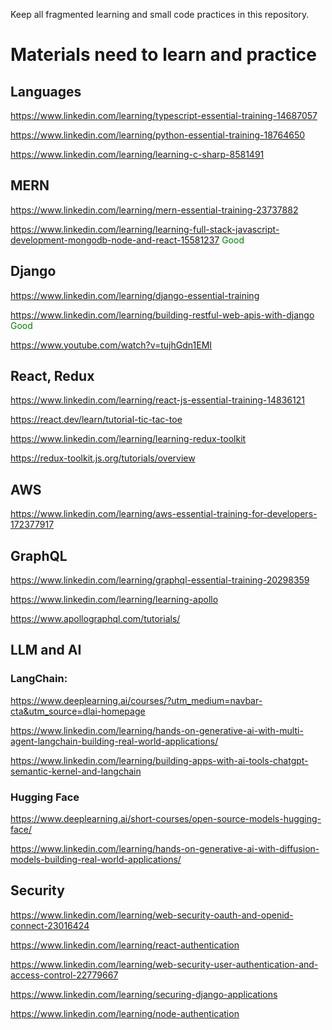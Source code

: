 Keep all fragmented learning and small code practices in this repository.

# Materials need to learn and practice

## Languages

https://www.linkedin.com/learning/typescript-essential-training-14687057

https://www.linkedin.com/learning/python-essential-training-18764650

https://www.linkedin.com/learning/learning-c-sharp-8581491

## MERN

https://www.linkedin.com/learning/mern-essential-training-23737882

https://www.linkedin.com/learning/learning-full-stack-javascript-development-mongodb-node-and-react-15581237 <span style="color: green;">Good</span>

## Django

https://www.linkedin.com/learning/django-essential-training

https://www.linkedin.com/learning/building-restful-web-apis-with-django <span style="color: green;">Good</span>

https://www.youtube.com/watch?v=tujhGdn1EMI

## React, Redux

https://www.linkedin.com/learning/react-js-essential-training-14836121

https://react.dev/learn/tutorial-tic-tac-toe

https://www.linkedin.com/learning/learning-redux-toolkit

https://redux-toolkit.js.org/tutorials/overview

## AWS

https://www.linkedin.com/learning/aws-essential-training-for-developers-172377917

## GraphQL

https://www.linkedin.com/learning/graphql-essential-training-20298359

https://www.linkedin.com/learning/learning-apollo

https://www.apollographql.com/tutorials/

## LLM and AI

### LangChain:

https://www.deeplearning.ai/courses/?utm_medium=navbar-cta&utm_source=dlai-homepage

https://www.linkedin.com/learning/hands-on-generative-ai-with-multi-agent-langchain-building-real-world-applications/

https://www.linkedin.com/learning/building-apps-with-ai-tools-chatgpt-semantic-kernel-and-langchain

### Hugging Face

https://www.deeplearning.ai/short-courses/open-source-models-hugging-face/

https://www.linkedin.com/learning/hands-on-generative-ai-with-diffusion-models-building-real-world-applications/

## Security

https://www.linkedin.com/learning/web-security-oauth-and-openid-connect-23016424

https://www.linkedin.com/learning/react-authentication

https://www.linkedin.com/learning/web-security-user-authentication-and-access-control-22779667

https://www.linkedin.com/learning/securing-django-applications

https://www.linkedin.com/learning/node-authentication
